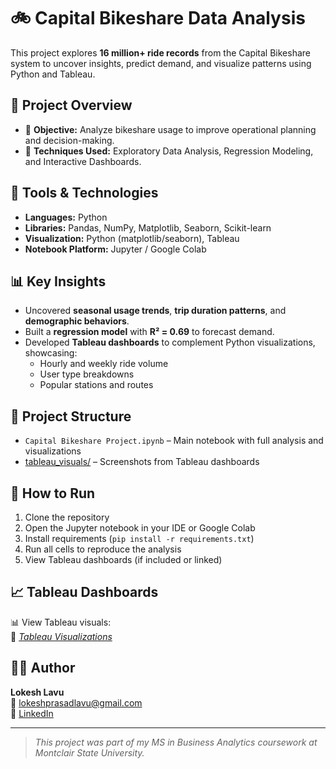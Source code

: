 # 🚲 Capital Bikeshare Data Analysis

This project explores **16 million+ ride records** from the Capital Bikeshare system to uncover insights, predict demand, and visualize patterns using Python and Tableau.

## 📌 Project Overview

- 📍 **Objective:** Analyze bikeshare usage to improve operational planning and decision-making.
- 🧠 **Techniques Used:** Exploratory Data Analysis, Regression Modeling, and Interactive Dashboards.

## 🧰 Tools & Technologies

- **Languages:** Python  
- **Libraries:** Pandas, NumPy, Matplotlib, Seaborn, Scikit-learn  
- **Visualization:** Python (matplotlib/seaborn), Tableau  
- **Notebook Platform:** Jupyter / Google Colab

## 📊 Key Insights

- Uncovered **seasonal usage trends**, **trip duration patterns**, and **demographic behaviors**.
- Built a **regression model** with **R² = 0.69** to forecast demand.
- Developed **Tableau dashboards** to complement Python visualizations, showcasing:
  - Hourly and weekly ride volume
  - User type breakdowns
  - Popular stations and routes

## 📁 Project Structure

- `Capital Bikeshare Project.ipynb` – Main notebook with full analysis and visualizations  
- [tableau_visuals/](https://github.com/lokeshlavu01/Capital-Bikeshare-Data-Analysis/tree/main/tableau_visuals) – Screenshots from Tableau dashboards  

## 🚀 How to Run

1. Clone the repository  
2. Open the Jupyter notebook in your IDE or Google Colab  
3. Install requirements (`pip install -r requirements.txt`)  
4. Run all cells to reproduce the analysis  
5. View Tableau dashboards (if included or linked)

## 📈 Tableau Dashboards

📊 View Tableau visuals:  
🔗 *[Tableau Visualizations](https://public.tableau.com/app/profile/lokeshlavu/viz/CapitalBikeshareDataAnalysis/CapitalBikeshareUsageDashboard)*

## 👨‍💻 Author

**Lokesh Lavu**  
📧 lokeshprasadlavu@gmail.com  
🔗 [LinkedIn](https://linkedin.com/in/lokeshlavu)

---

> *This project was part of my MS in Business Analytics coursework at Montclair State University.*
